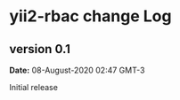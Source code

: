 yii2-rbac change Log
===========================

version 0.1
-------------
**Date:** 08-August-2020  02:47 GMT-3

Initial release
